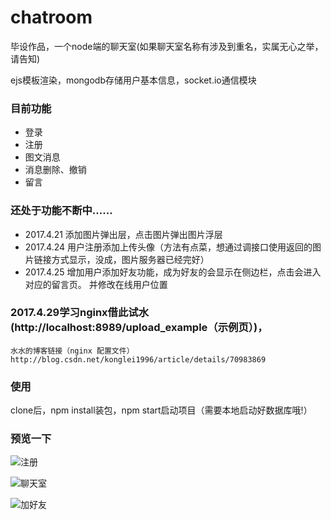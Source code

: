 # chatroom
毕设作品，一个node端的聊天室(如果聊天室名称有涉及到重名，实属无心之举，请告知)

ejs模板渲染，mongodb存储用户基本信息，socket.io通信模块

### 目前功能
- 登录
- 注册
- 图文消息
- 消息删除、撤销
- 留言

### 还处于功能不断中......
- 2017.4.21 添加图片弹出层，点击图片弹出图片浮层
- 2017.4.24 用户注册添加上传头像（方法有点菜，想通过调接口使用返回的图片链接方式显示，没成，图片服务器已经完好）
- 2017.4.25 增加用户添加好友功能，成为好友的会显示在侧边栏，点击会进入对应的留言页。
并修改在线用户位置

### 2017.4.29学习nginx借此试水  (http://localhost:8989/upload_example（示例页）)，
	水水的博客链接（nginx 配置文件）http://blog.csdn.net/konglei1996/article/details/70983869
### 使用
 clone后，npm install装包，npm start启动项目（需要本地启动好数据库哦!）

### 预览一下
 ![注册](https://github.com/dannisi/chatroom/blob/fe-1.0-2/screenshots/register.png)

 ![聊天室](https://github.com/dannisi/chatroom/blob/fe-1.0/screenshots/chat.png)

 ![加好友](https://github.com/dannisi/chatroom/blob/fe-1.0-2/screenshots/add.png)


